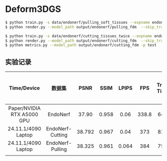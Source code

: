 # Deform3DGS

```bash
$ python train.py -s data/endonerf/pulling_soft_tissues --expname endonerf/pulling_fdm --configs arguments/endonerf/default.py 
$ python render.py --model_path output/endonerf/pulling_fdm  --skip_train --reconstruct_test --configs arguments/endonerf/default.py

$ python train.py -s data/endonerf/cutting_tissues_twice --expname endonerf/cutting_fdm --configs arguments/endonerf/default.py 
$ python render.py --model_path output/endonerf/cutting_fdm  --skip_train --reconstruct_test --configs arguments/endonerf/default.py
$ python metrics.py --model_path output/endonerf/cutting_fdm -p test

```

## 实验记录

|        Time/Device         |      数据集      |  PSNR  | SSIM  | LPIPS |  FPS  | Train Time | GPU Memory | 迭代次数 |
| :------------------------: | :--------------: | :----: | :---: | :---: | :---: | :--------: | :--------: | :------: |
| Paper/NVIDIA RTX A5000 GPU |     EndoNerf     | 37.90  | 0.958 | 0.06  | 338.8 |    64 s    |            |    3K    |
|    24.11.1/4090 Laptop     | EndoNerf-Cutting | 38.792 | 0.967 | 0.04  |  373  |    82 s    |     1G     |    3K    |
|    24.11.1/4090 Laptop     | EndoNerf-Pulling | 38.325 | 0.961 | 0.064 |  384  |    75 s    |     1G     |    3K    |
|                            |                  |        |       |       |       |            |            |          |